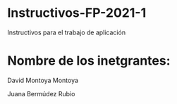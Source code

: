 # Instructivos-FP-2021-1
Instructivos para el trabajo de aplicación
# Nombre de los inetgrantes:
David Montoya Montoya 

Juana Bermúdez Rubio
